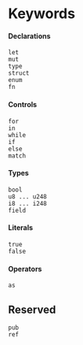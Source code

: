 # Keywords

#### Declarations
```rust,no_run,noplaypen
let
mut
type
struct
enum
fn
```

#### Controls
```rust,no_run,noplaypen
for
in
while
if
else
match
```

#### Types
```rust,no_run,noplaypen
bool
u8 ... u248
i8 ... i248
field
```

#### Literals
```rust,no_run,noplaypen
true
false
```

#### Operators
```rust,no_run,noplaypen
as
```

## Reserved
```rust,no_run,noplaypen
pub
ref
```
